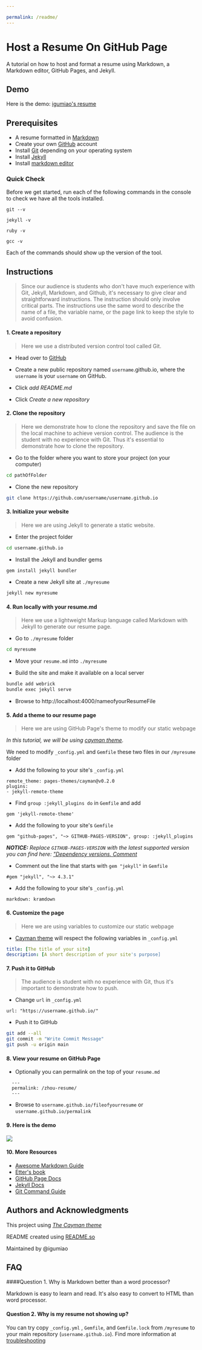 ```yaml
---

permalink: /readme/
---
```

# Host a Resume On GitHub Page

A tutorial on how to host and format a resume using Markdown, 
a Markdown editor, GitHub Pages, and Jekyll.



## Demo

Here is the demo: [igumiao's resume](https://igumiao.github.io/zhou-resume)



## Prerequisites

- A resume formatted in [Markdown][markdownlink]
- Create your own [GitHub][githublink] account
- Install [Git][gitdownload] depending on your operating system
- Install [Jekyll][jekyllinstall]  
- Install [markdown editor](https://www.shopify.com/partners/blog/10-of-the-best-markdown-editors)

### Quick Check
Before we get started, run each of the following commands in the console to check we have all the tools installed.
```
git --v
```
```
jekyll -v 
```
```
ruby -v 
```
```
gcc -v 
```
Each of the commands should show up the version of the tool.

## Instructions
>Since our audience is students who don't have much experience with Git, Jekyll, Markdown, and Github, it's necessary to give clear and straightforward instructions. The instruction should only involve critical parts.
The instructions use the same word to describe the name of a file, the variable name, or the page link to keep the style to avoid confusion.
#### 1. Create a repository
>Here we use a distributed version control tool called Git.

  - Head over to [GitHub][githublink] 

  - Create a new public repository named `username`.github.io, where the `username` is your `username` on GitHub.
  
  - Click *add README.md* 

  - Click *Create a new repository*

#### 2. Clone the repository
>Here we demonstrate how to clone the repository and save the file on the local machine to achieve version control.
>The audience is the student with no experience with Git. Thus it's essential to demonstrate how to clone the repository.

-  Go to the folder  where you want to store your project (on your computer)

```bash
cd pathOfFolder
```

- Clone the new repository 
```bash
git clone https://github.com/username/username.github.io
```

#### 3. Initialize your website
>Here we are using Jekyll to generate a static website.

- Enter the project folder 
```bash
cd username.github.io
```
- Install the Jekyll and bundler gems
```bash
gem install jekyll bundler
```
- Create a new Jekyll site at `./myresume`
```bash
jekyll new myresume
```

#### 4. Run locally with your resume.md
>Here we use a  lightweight Markup language called Markdown with Jekyll to generate our resume page.
- Go to `./myresume` folder
```bash
cd myresume
```
- Move your `resume.md` into `./myresume`

- Build the site and make it available on a local server
```bash
bundle add webrick
bundle exec jekyll serve
```
- Browse to http://localhost:4000/nameofyourResumeFile

#### 5.  Add a theme to our resume page
>Here we are using GitHub Page's theme to modify our static webpage

*In this tutorial, we will be using  [cayman theme][Caymanlink].*

We need to modify `_config.yml` and `Gemfile` these two files in our `/myresume` folder
- Add the following to your site's `_config.yml`
```
remote_theme: pages-themes/cayman@v0.2.0
plugins:
- jekyll-remote-theme 
```
- Find `group :jekyll_plugins do` in `Gemfile` and add 
```
gem 'jekyll-remote-theme'
```
- Add the following to your site's `Gemfile`
```
gem "github-pages", "~> GITHUB-PAGES-VERSION", group: :jekyll_plugins
```
*__NOTICE:__*
*Replace `GITHUB-PAGES-VERSION` with the latest supported version you can find here: ["Dependency versions. Comment](https://pages.github.com/versions/)*

- Comment out the line that starts with `gem "jekyll"` in `Gemfile`
``` 
#gem "jekyll", "~> 4.3.1"
```
- Add the following to your site's `_config.yml`
```
markdown: kramdown
```
#### 6. Customize the page
>Here we are using variables to customize our static webpage
- [Cayman theme][Caymanlink] will respect the following variables in `_config.yml`
```yml
title: [The title of your site]
description: [A short description of your site's purpose]
```
#### 7. Push it to GitHub
>The audience is  student with no experience with Git, thus it's important to demonstrate how to push.
- Change `url` in `_config.yml`
```
url: "https://username.github.io/" 
```

- Push it to GitHub
```bash
git add --all
git commit -m "Write Commit Message"
git push -u origin main
```
#### 8. View your resume on GitHub Page

- Optionally you can permalink on the top of your `resume.md`
```
  ---
  permalink: /zhou-resume/
  ---
```
- Browse to `username.github.io/fileofyourresume` or `username.github.io/permalink`

#### 9. Here is the demo 
![](https://github.com/igumiao/igumiao.github.io/blob/main/demo.gif)

#### 10. More Resources

 - [Awesome Markdown Guide](https://www.markdownguide.org/basic-syntax/#links)
 - [Etter's book](https://www.amazon.ca/Modern-Technical-Writing-Introduction-Documentation-ebook/dp/B01A2QL9SS)
 - [GitHub Page Docs](https://docs.github.com/en/pages/setting-up-a-github-pages-site-with-jekyll)
 - [Jekyll Docs](https://jekyllrb.com/docs/)
 - [Git Command Guide](https://www.freecodecamp.org/news/10-important-git-commands-that-every-developer-should-know/)

## Authors and Acknowledgments
This project using [*The Cayman theme*][Caymanlink]

README created using [README.so]([readme.so](https://readme.so/))

Maintained by @igumiao








## FAQ
####Question 1. Why is Markdown better than a word processor?

Markdown is easy to learn and read. It's also easy to convert to HTML than word processor.

#### Question 2. Why is my resume not showing up?

You can try copy `_config.yml` , `Gemfile`, and `Gemfile.lock` from `/myresume` to your main repository (`username.github.io`). Find more information at [troubleshooting](https://docs.github.com/en/pages/setting-up-a-github-pages-site-with-jekyll/troubleshooting-jekyll-build-errors-for-github-pages-sites)




[markdownlink]:<https://www.markdownguide.org/basic-syntax/#links>
[githublink]: <https://github.com/>
[gitdownload]: <https://git-scm.com/downloads>
[jekyllinstall]: <https://jekyllrb.com/docs/installation/>
[Caymanlink]:<https://github.com/pages-themes/cayman>
